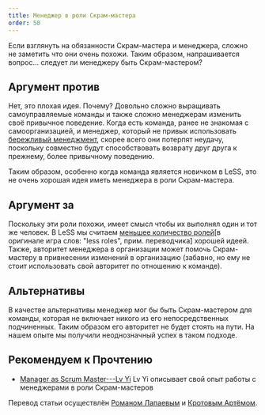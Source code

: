 ```yaml
---
title: Менеджер в роли Скрам-мастера
order: 50
---
```


Если взглянуть на обязанности Скрам-мастера и менеджера, сложно не заметить что они очень похожи. Таким образом, напрашивается вопрос... следует ли менеджеру быть Скрам-мастером?

## Аргумент против

Нет, это плохая идея. Почему? Довольно сложно выращивать самоуправляемые команды и также сложно менеджерам изменить своё привычное поведение. Когда есть команда, ранее не знакомая с самоорганизацией, и менеджер, который не привык использовать [бережливый менеджмент](role_of_manager.html), скорее всего они потерпят неудачу, поскольку совместно будут способствовать возврату друг друга к прежнему, более привычному поведению.

Таким образом, особенно когда команда является новичком в LeSS, это не очень хорошая идея иметь менеджера в роли Скрам-мастера.

## Аргумент за

Поскольку эти роли похожи, имеет смысл чтобы их выполнял один и тот же человек. В LeSS мы считаем [меньшее количество ролей](../principles/more-with-less.html)[в оригинале игра слов: "less roles", прим. переводчика] хорошей идеей. Также, авторитет менеджера в организации может помочь Скрам-мастеру в привнесении изменений в организацию (забавно, но ему не стоит использовать свой авторитет по отношению к команде).

## Альтернативы

В качестве альтернативы менеджер мог бы быть Скрам-мастером для команды, которая не включает никого из его непосредственных подчиненных. Таким образом его авторитет не будет стоять на пути. На нашем опыте мы получили неоднозначный успех в таком подходе.

## Рекомендуем к Прочтению

* [Manager as Scrum Master---Lv Yi](http://www.odd-e.com/material/2011/agile2011/Manager%20as%20SM%20in%20Agile%202011.pdf)
  Lv Yi описывает свой опыт работы с менеджерами в роли Скрам-мастеров
  
Перевод статьи осуществлён [Романом Лапаевым](https://www.linkedin.com/in/romanlapaev) и [Кротовым Артёмом](https://www.facebook.com/artem.v.krotov).